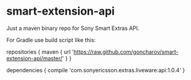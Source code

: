 smart-extension-api
===================

Just a maven binary repo for Sony Smart Extras API.

For Gradle use build script like this:

repositories {
    maven { url 'https://raw.github.com/goncharov/smart-extension-api/master/' }
}

dependencies {
    compile 'com.sonyericsson.extras.liveware:api:1.0.4'
}
